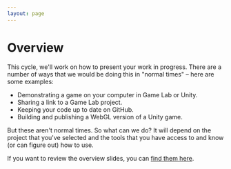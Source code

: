 ```yaml
---
layout: page
---
```


# Overview

<!--img class="overview-image" src=""-->

This cycle, we'll work on how to present your work in progress. There are a number of ways that we would be doing this in "normal times" – here are some examples:
* Demonstrating a game on your computer in Game Lab or Unity.
* Sharing a link to a Game Lab project.
* Keeping your code up to date on GitHub.
* Building and publishing a WebGL version of a Unity game.

But these aren't normal times. So what can we do? It will depend on the project that you've selected and the tools that you have access to and know (or can figure out) how to use.

If you want to review the overview slides, you can [find them here][slides]. 

<!-- Pull in repostitory-scope variables from _data/page.yml -->
[slides]: {{}}
